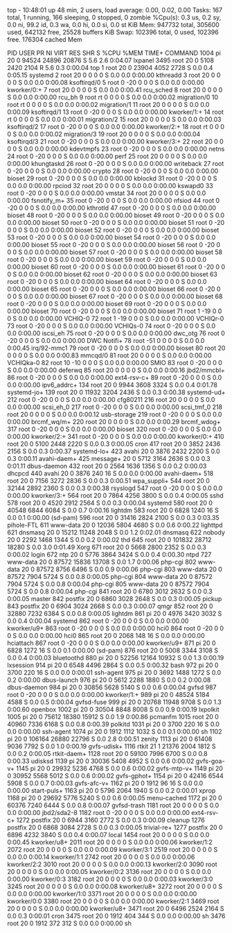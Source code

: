 top - 10:48:01 up 48 min,  2 users,  load average: 0.00, 0.02, 0.00
Tasks: 167 total,   1 running, 166 sleeping,   0 stopped,   0 zombie
%Cpu(s):  0.3 us,  0.2 sy,  0.0 ni, 99.2 id,  0.3 wa,  0.0 hi,  0.0 si,  0.0 st
KiB Mem:    947732 total,   305600 used,   642132 free,    25528 buffers
KiB Swap:   102396 total,        0 used,   102396 free.   176304 cached Mem

  PID USER      PR  NI    VIRT    RES    SHR S  %CPU %MEM     TIME+ COMMAND
 1004 pi        20   0   94524  24896  20876 S   5.6  2.6   0:04.07 lxpanel
 3495 root      20   0    5108   2420   2104 R   5.6  0.3   0:00.04 top
    1 root      20   0   23904   4052   2728 S   0.0  0.4   0:05.15 systemd
    2 root      20   0       0      0      0 S   0.0  0.0   0:00.00 kthreadd
    3 root      20   0       0      0      0 S   0.0  0.0   0:00.08 ksoftirqd/0
    5 root       0 -20       0      0      0 S   0.0  0.0   0:00.00 kworker/0:+
    7 root      20   0       0      0      0 S   0.0  0.0   0:00.41 rcu_sched
    8 root      20   0       0      0      0 S   0.0  0.0   0:00.00 rcu_bh
    9 root      rt   0       0      0      0 S   0.0  0.0   0:00.02 migration/0
   10 root      rt   0       0      0      0 S   0.0  0.0   0:00.02 migration/1
   11 root      20   0       0      0      0 S   0.0  0.0   0:00.09 ksoftirqd/1
   13 root       0 -20       0      0      0 S   0.0  0.0   0:00.00 kworker/1:+
   14 root      rt   0       0      0      0 S   0.0  0.0   0:00.01 migration/2
   15 root      20   0       0      0      0 S   0.0  0.0   0:00.03 ksoftirqd/2
   17 root       0 -20       0      0      0 S   0.0  0.0   0:00.00 kworker/2:+
   18 root      rt   0       0      0      0 S   0.0  0.0   0:00.02 migration/3
   19 root      20   0       0      0      0 S   0.0  0.0   0:00.04 ksoftirqd/3
   21 root       0 -20       0      0      0 S   0.0  0.0   0:00.00 kworker/3:+
   22 root      20   0       0      0      0 S   0.0  0.0   0:00.00 kdevtmpfs
   23 root       0 -20       0      0      0 S   0.0  0.0   0:00.00 netns
   24 root       0 -20       0      0      0 S   0.0  0.0   0:00.00 perf
   25 root      20   0       0      0      0 S   0.0  0.0   0:00.00 khungtaskd
   26 root       0 -20       0      0      0 S   0.0  0.0   0:00.00 writeback
   27 root       0 -20       0      0      0 S   0.0  0.0   0:00.00 crypto
   28 root       0 -20       0      0      0 S   0.0  0.0   0:00.00 bioset
   29 root       0 -20       0      0      0 S   0.0  0.0   0:00.00 kblockd
   31 root       0 -20       0      0      0 S   0.0  0.0   0:00.00 rpciod
   32 root      20   0       0      0      0 S   0.0  0.0   0:00.00 kswapd0
   33 root       0 -20       0      0      0 S   0.0  0.0   0:00.00 vmstat
   34 root      20   0       0      0      0 S   0.0  0.0   0:00.00 fsnotify_m+
   35 root       0 -20       0      0      0 S   0.0  0.0   0:00.00 nfsiod
   44 root       0 -20       0      0      0 S   0.0  0.0   0:00.00 kthrotld
   47 root       0 -20       0      0      0 S   0.0  0.0   0:00.00 bioset
   48 root       0 -20       0      0      0 S   0.0  0.0   0:00.00 bioset
   49 root       0 -20       0      0      0 S   0.0  0.0   0:00.00 bioset
   50 root       0 -20       0      0      0 S   0.0  0.0   0:00.00 bioset
   51 root       0 -20       0      0      0 S   0.0  0.0   0:00.00 bioset
   52 root       0 -20       0      0      0 S   0.0  0.0   0:00.00 bioset
   53 root       0 -20       0      0      0 S   0.0  0.0   0:00.00 bioset
   54 root       0 -20       0      0      0 S   0.0  0.0   0:00.00 bioset
   55 root       0 -20       0      0      0 S   0.0  0.0   0:00.00 bioset
   56 root       0 -20       0      0      0 S   0.0  0.0   0:00.00 bioset
   57 root       0 -20       0      0      0 S   0.0  0.0   0:00.00 bioset
   58 root       0 -20       0      0      0 S   0.0  0.0   0:00.00 bioset
   59 root       0 -20       0      0      0 S   0.0  0.0   0:00.00 bioset
   60 root       0 -20       0      0      0 S   0.0  0.0   0:00.00 bioset
   61 root       0 -20       0      0      0 S   0.0  0.0   0:00.00 bioset
   62 root       0 -20       0      0      0 S   0.0  0.0   0:00.00 bioset
   63 root       0 -20       0      0      0 S   0.0  0.0   0:00.00 bioset
   64 root       0 -20       0      0      0 S   0.0  0.0   0:00.00 bioset
   65 root       0 -20       0      0      0 S   0.0  0.0   0:00.00 bioset
   66 root       0 -20       0      0      0 S   0.0  0.0   0:00.00 bioset
   67 root       0 -20       0      0      0 S   0.0  0.0   0:00.00 bioset
   68 root       0 -20       0      0      0 S   0.0  0.0   0:00.00 bioset
   69 root       0 -20       0      0      0 S   0.0  0.0   0:00.00 bioset
   70 root       0 -20       0      0      0 S   0.0  0.0   0:00.00 bioset
   71 root       1 -19       0      0      0 S   0.0  0.0   0:00.00 VCHIQ-0
   72 root       1 -19       0      0      0 S   0.0  0.0   0:00.00 VCHIQr-0
   73 root       0 -20       0      0      0 S   0.0  0.0   0:00.00 VCHIQs-0
   74 root       0 -20       0      0      0 S   0.0  0.0   0:00.00 iscsi_eh
   75 root       0 -20       0      0      0 S   0.0  0.0   0:00.00 dwc_otg
   76 root       0 -20       0      0      0 S   0.0  0.0   0:00.00 DWC Notifi+
   78 root     -51   0       0      0      0 S   0.0  0.0   0:00.45 irq/92-mmc1
   79 root       0 -20       0      0      0 S   0.0  0.0   0:00.00 bioset
   80 root      20   0       0      0      0 S   0.0  0.0   0:00.83 mmcqd/0
   81 root      20   0       0      0      0 S   0.0  0.0   0:00.00 VCHIQka-0
   82 root      10 -10       0      0      0 S   0.0  0.0   0:00.00 SMIO
   83 root       0 -20       0      0      0 S   0.0  0.0   0:00.00 deferwq
   85 root      20   0       0      0      0 S   0.0  0.0   0:00.16 jbd2/mmcbl+
   86 root       0 -20       0      0      0 S   0.0  0.0   0:00.00 ext4-rsv-c+
   89 root       0 -20       0      0      0 S   0.0  0.0   0:00.00 ipv6_addrc+
  134 root      20   0    9944   3608   3324 S   0.0  0.4   0:01.78 systemd-jo+
  139 root      20   0   11932   3204   2436 S   0.0  0.3   0:00.38 systemd-ud+
  212 root       0 -20       0      0      0 S   0.0  0.0   0:00.00 cfg80211
  216 root      20   0       0      0      0 S   0.0  0.0   0:00.00 scsi_eh_0
  217 root       0 -20       0      0      0 S   0.0  0.0   0:00.00 scsi_tmf_0
  218 root      20   0       0      0      0 S   0.0  0.0   0:00.12 usb-storage
  219 root       0 -20       0      0      0 S   0.0  0.0   0:00.00 brcmf_wq/m+
  220 root      20   0       0      0      0 S   0.0  0.0   0:00.29 brcmf_wdog+
  317 root       0 -20       0      0      0 S   0.0  0.0   0:00.00 bioset
  320 root       0 -20       0      0      0 S   0.0  0.0   0:00.00 kworker/2:+
  341 root       0 -20       0      0      0 S   0.0  0.0   0:00.00 kworker/0:+
  410 root      20   0    5100   2448   2220 S   0.0  0.3   0:00.05 cron
  417 root      20   0    3852   2436   2156 S   0.0  0.3   0:00.37 systemd-lo+
  423 avahi     20   0    3876   2432   2200 S   0.0  0.3   0:00.11 avahi-daem+
  425 message+  20   0    5712   3164   2636 S   0.0  0.3   0:01.11 dbus-daemon
  432 root      20   0    2564   1636   1356 S   0.0  0.2   0:00.03 dhcpcd
  440 avahi     20   0    3876    240     16 S   0.0  0.0   0:00.00 avahi-daem+
  518 root      20   0    7156   3272   2836 S   0.0  0.3   0:00.51 wpa_suppli+
  544 root      20   0   32144   2892   2360 S   0.0  0.3   0:00.38 rsyslogd
  547 root       0 -20       0      0      0 S   0.0  0.0   0:00.00 kworker/3:+
  564 root      20   0    7864   4256   3800 S   0.0  0.4   0:00.05 sshd
  578 root      20   0    4520   2912   2564 S   0.0  0.3   0:00.04 systemd
  580 root      20   0   40548   6844   6084 S   0.0  0.7   0:00.16 lightdm
  583 root      20   0    6828   1240     16 S   0.0  0.1   0:00.00 (sd-pam)
  596 root      20   0   31416   2824   2100 S   0.0  0.3   0:03.35 pihole-FTL
  611 www-data  20   0   12036   5804   4680 S   0.0  0.6   0:00.22 lighttpd
  621 dnsmasq   20   0   15212  11248   2048 S   0.0  1.2   0:02.01 dnsmasq
  622 nobody    20   0    2292   1468   1344 S   0.0  0.2   0:00.02 thd
  645 root      20   0  101832  28712  18280 S   0.0  3.0   0:01.49 Xorg
  671 root      20   0    5668   2800   2352 S   0.0  0.3   0:00.02 login
  672 ntp       20   0    5776   3864   3424 S   0.0  0.4   0:00.30 ntpd
  727 www-data  20   0   87572  15836  13708 S   0.0  1.7   0:00.06 php-cgi
  802 www-data  20   0   87572   8756   6496 S   0.0  0.9   0:00.06 php-cgi
  803 www-data  20   0   87572   7904   5724 S   0.0  0.8   0:00.05 php-cgi
  804 www-data  20   0   87572   7904   5724 S   0.0  0.8   0:00.04 php-cgi
  805 www-data  20   0   87572   7904   5724 S   0.0  0.8   0:00.04 php-cgi
  841 root      20   0    6780   3012   2632 S   0.0  0.3   0:00.05 master
  842 postfix   20   0    6860   3028   2648 S   0.0  0.3   0:00.05 pickup
  843 postfix   20   0    6904   3024   2668 S   0.0  0.3   0:00.07 qmgr
  852 root      20   0   32880   7232   6384 S   0.0  0.8   0:00.05 lightdm
  861 pi        20   0    4976   3420   3032 S   0.0  0.4   0:00.04 systemd
  862 root       0 -20       0      0      0 S   0.0  0.0   0:00.00 kworker/u9+
  863 root       0 -20       0      0      0 S   0.0  0.0   0:00.00 hci0
  864 root       0 -20       0      0      0 S   0.0  0.0   0:00.00 hci0
  865 root      20   0    2068    148     16 S   0.0  0.0   0:00.00 hciattach
  867 root       0 -20       0      0      0 S   0.0  0.0   0:00.00 kworker/u9+
  871 pi        20   0    6828   1272     16 S   0.0  0.1   0:00.00 (sd-pam)
  876 root      20   0    5008   3344   3108 S   0.0  0.4   0:00.03 bluetoothd
  880 pi        20   0   52256  12164  10932 S   0.0  1.3   0:00.19 lxsession
  914 pi        20   0    6548   4496   2864 S   0.0  0.5   0:00.32 bash
  972 pi        20   0    3700    220     16 S   0.0  0.0   0:00.01 ssh-agent
  975 pi        20   0    3692   1488   1272 S   0.0  0.2   0:00.00 dbus-launch
  976 pi        20   0    5612   2288   1880 S   0.0  0.2   0:00.08 dbus-daemon
  984 pi        20   0   30856   5628   5140 S   0.0  0.6   0:00.04 gvfsd
  987 root       0 -20       0      0      0 S   0.0  0.0   0:00.00 kworker/1:+
  989 pi        20   0   48524   5184   4588 S   0.0  0.5   0:00.04 gvfsd-fuse
  999 pi        20   0   20768  11948   9708 S   0.0  1.3   0:00.60 openbox
 1002 pi        20   0   30504   8848   8008 S   0.0  0.9   0:00.19 lxpolkit
 1005 pi        20   0   75612  18380  15912 S   0.0  1.9   0:00.86 pcmanfm
 1015 root      20   0   40960   7336   6168 S   0.0  0.8   0:00.39 polkitd
 1031 pi        20   0    3700    220     16 S   0.0  0.0   0:00.00 ssh-agent
 1074 pi        20   0    1912   1112   1032 S   0.0  0.1   0:00.00 sh
 1102 pi        20   0  106164  26880  22796 S   0.0  2.8   0:00.51 zenity
 1113 pi        20   0   61408   9036   7792 S   0.0  1.0   0:00.19 gvfs-udisk+
 1116 rtkit     21   1   21376   2004   1812 S   0.0  0.2   0:00.05 rtkit-daem+
 1128 root      20   0   59100   7996   6700 S   0.0  0.8   0:00.33 udisksd
 1139 pi        20   0   30036   5408   4952 S   0.0  0.6   0:00.02 gvfs-goa-v+
 1145 pi        20   0   29932   5236   4768 S   0.0  0.6   0:00.02 gvfs-mtp-v+
 1149 pi        20   0   30952   5568   5012 S   0.0  0.6   0:00.02 gvfs-gphot+
 1154 pi        20   0   42416   6544   5908 S   0.0  0.7   0:00.03 gvfs-afc-v+
 1162 pi        20   0    1912     96     16 S   0.0  0.0   0:00.00 start-puls+
 1163 pi        20   0    5796   2064   1940 S   0.0  0.2   0:00.01 xprop
 1168 pi        20   0   29692   5776   5240 S   0.0  0.6   0:00.05 menu-cached
 1172 pi        20   0   60376   7240   6444 S   0.0  0.8   0:00.07 gvfsd-trash
 1181 root      20   0       0      0      0 S   0.0  0.0   0:00.00 jbd2/sda2-8
 1182 root       0 -20       0      0      0 S   0.0  0.0   0:00.00 ext4-rsv-c+
 1272 postfix   20   0    6944   3160   2772 S   0.0  0.3   0:00.09 cleanup
 1276 postfix   20   0    6868   3084   2728 S   0.0  0.3   0:00.05 trivial-re+
 1277 postfix   20   0    6896   4232   3840 S   0.0  0.4   0:00.07 local
 1454 root      20   0       0      0      0 S   0.0  0.0   0:00.45 kworker/u8+
 2011 root      20   0       0      0      0 S   0.0  0.0   0:00.06 kworker/1:2
 2072 root      20   0       0      0      0 S   0.0  0.0   0:00.09 kworker/3:1
 2519 root      20   0       0      0      0 S   0.0  0.0   0:00.14 kworker/1:1
 2742 root      20   0       0      0      0 S   0.0  0.0   0:00.06 kworker/2:2
 3010 root      20   0       0      0      0 S   0.0  0.0   0:00.13 kworker/2:0
 3090 root      20   0       0      0      0 S   0.0  0.0   0:00.05 kworker/0:2
 3136 root      20   0       0      0      0 S   0.0  0.0   0:00.00 kworker/0:3
 3182 root      20   0       0      0      0 S   0.0  0.0   0:00.03 kworker/3:0
 3245 root      20   0       0      0      0 S   0.0  0.0   0:00.08 kworker/u8+
 3272 root      20   0       0      0      0 S   0.0  0.0   0:00.00 kworker/1:0
 3371 root      20   0       0      0      0 S   0.0  0.0   0:00.00 kworker/0:0
 3380 root      20   0       0      0      0 S   0.0  0.0   0:00.00 kworker/2:1
 3469 root      20   0       0      0      0 S   0.0  0.0   0:00.00 kworker/u8+
 3471 root      20   0    6496   2524   2164 S   0.0  0.3   0:00.01 cron
 3475 root      20   0    1912    404    344 S   0.0  0.0   0:00.00 sh
 3476 root      20   0    1912    372    312 S   0.0  0.0   0:00.00 sh

